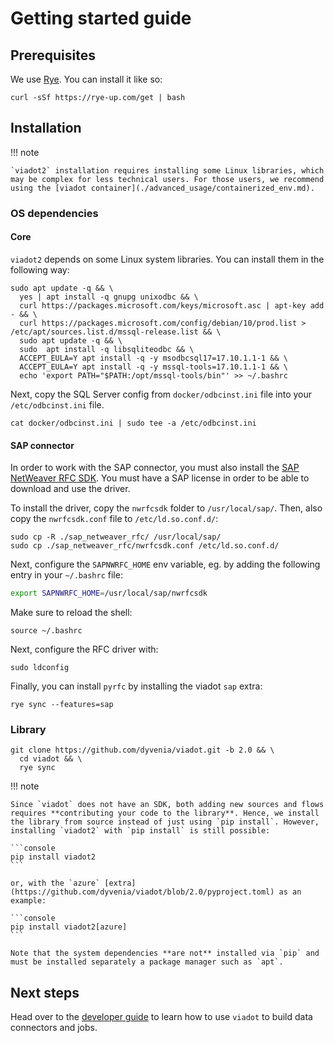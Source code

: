 # Getting started guide

## Prerequisites

We use [Rye](https://rye-up.com/). You can install it like so:

```console
curl -sSf https://rye-up.com/get | bash
```

## Installation

!!! note

    `viadot2` installation requires installing some Linux libraries, which may be complex for less technical users. For those users, we recommend using the [viadot container](./advanced_usage/containerized_env.md).

### OS dependencies

#### Core

`viadot2` depends on some Linux system libraries. You can install them in the following way:

```console
sudo apt update -q && \
  yes | apt install -q gnupg unixodbc && \
  curl https://packages.microsoft.com/keys/microsoft.asc | apt-key add - && \
  curl https://packages.microsoft.com/config/debian/10/prod.list > /etc/apt/sources.list.d/mssql-release.list && \
  sudo apt update -q && \
  sudo  apt install -q libsqliteodbc && \
  ACCEPT_EULA=Y apt install -q -y msodbcsql17=17.10.1.1-1 && \
  ACCEPT_EULA=Y apt install -q -y mssql-tools=17.10.1.1-1 && \
  echo 'export PATH="$PATH:/opt/mssql-tools/bin"' >> ~/.bashrc
```

Next, copy the SQL Server config from `docker/odbcinst.ini` file into your `/etc/odbcinst.ini` file.

```console
cat docker/odbcinst.ini | sudo tee -a /etc/odbcinst.ini
```

#### SAP connector

In order to work with the SAP connector, you must also install the [SAP NetWeaver RFC SDK](https://support.sap.com/en/product/connectors/nwrfcsdk.html). You must have a SAP license in order to be able to download and use the driver.

To install the driver, copy the `nwrfcsdk` folder to `/usr/local/sap/`. Then, also copy the `nwrfcsdk.conf` file to `/etc/ld.so.conf.d/`:

```console
sudo cp -R ./sap_netweaver_rfc/ /usr/local/sap/
sudo cp ./sap_netweaver_rfc/nwrfcsdk.conf /etc/ld.so.conf.d/
```

Next, configure the `SAPNWRFC_HOME` env variable, eg. by adding the following entry in your `~/.bashrc` file:

```bash
export SAPNWRFC_HOME=/usr/local/sap/nwrfcsdk
```

Make sure to reload the shell:

```console
source ~/.bashrc
```

Next, configure the RFC driver with:

```console
sudo ldconfig
```

Finally, you can install `pyrfc` by installing the viadot `sap` extra:

```console
rye sync --features=sap
```

### Library

```console
git clone https://github.com/dyvenia/viadot.git -b 2.0 && \
  cd viadot && \
  rye sync
```

!!! note

    Since `viadot` does not have an SDK, both adding new sources and flows requires **contributing your code to the library**. Hence, we install the library from source instead of just using `pip install`. However, installing `viadot2` with `pip install` is still possible:

    ```console
    pip install viadot2
    ```

    or, with the `azure` [extra](https://github.com/dyvenia/viadot/blob/2.0/pyproject.toml) as an example:

    ```console
    pip install viadot2[azure]
    ```

    Note that the system dependencies **are not** installed via `pip` and must be installed separately a package manager such as `apt`.

## Next steps

Head over to the [developer guide](./developer_guide/index.md) to learn how to use `viadot` to build data connectors and jobs.
